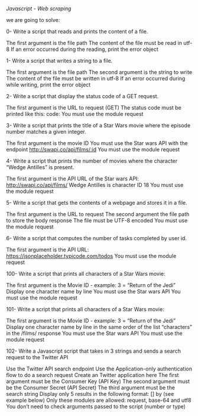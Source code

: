 *Javascript - Web scraping*

we are going to solve:

0- Write a script that reads and prints the content of a file.

The first argument is the file path
The content of the file must be read in utf-8
If an error occurred during the reading, print the error object

1- Write a script that writes a string to a file.

The first argument is the file path
The second argument is the string to write
The content of the file must be written in utf-8
If an error occurred during while writing, print the error object

2- Write a script that display the status code of a GET request.

The first argument is the URL to request (GET)
The status code must be printed like this: code: <status code>
You must use the module request

3- Write a script that prints the title of a Star Wars movie where the episode number matches a given integer.

The first argument is the movie ID
You must use the Star wars API with the endpoint http://swapi.co/api/films/:id
You must use the module request

4- Write a script that prints the number of movies where the character “Wedge Antilles” is present.

The first argument is the API URL of the Star wars API: http://swapi.co/api/films/
Wedge Antilles is character ID 18
You must use the module request

5- Write a script that gets the contents of a webpage and stores it in a file.

The first argument is the URL to request
The second argument the file path to store the body response
The file must be UTF-8 encoded
You must use the module request

6- Write a script that computes the number of tasks completed by user id.

The first argument is the API URL: https://jsonplaceholder.typicode.com/todos
You must use the module request

100- Write a script that prints all characters of a Star Wars movie:

The first argument is the Movie ID - example: 3 = “Return of the Jedi”
Display one character name by line
You must use the Star wars API
You must use the module request

101- Write a script that prints all characters of a Star Wars movie:

The first argument is the Movie ID - example: 3 = “Return of the Jedi”
Display one character name by line in the same order of the list “characters” in the /films/ response
You must use the Star wars API
You must use the module request

102- Write a Javascript script that takes in 3 strings and sends a search request to the Twitter API

Use the Twitter API search endpoint
Use the Application-only authentication flow to do a search request
Create an Twitter application here
The first argument must be the Consumer Key (API Key)
The second argument must be the Consumer Secret (API Secret)
The third argument must be the search string
Display only 5 results in the following format: [<Tweet ID>] <Tweet text> by <Tweet owner name> (see example below)
Only these modules are allowed: request, base-64 and utf8
You don’t need to check arguments passed to the script (number or type) 
